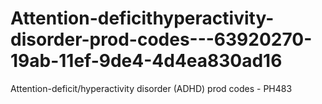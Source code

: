 # Attention-deficithyperactivity-disorder-prod-codes---63920270-19ab-11ef-9de4-4d4ea830ad16
Attention-deficit/hyperactivity disorder (ADHD) prod codes - PH483
